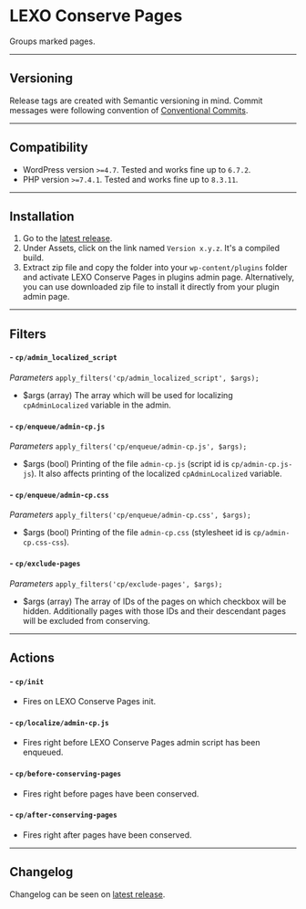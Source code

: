 # LEXO Conserve Pages
Groups marked pages.

---
## Versioning
Release tags are created with Semantic versioning in mind. Commit messages were following convention of [Conventional Commits](https://www.conventionalcommits.org/).

---
## Compatibility
- WordPress version `>=4.7`. Tested and works fine up to `6.7.2`.
- PHP version `>=7.4.1`. Tested and works fine up to `8.3.11`.

---
## Installation
1. Go to the [latest release](https://github.com/lexo-ch/lexo-conserve-pages/releases/latest/).
2. Under Assets, click on the link named `Version x.y.z`. It's a compiled build.
3. Extract zip file and copy the folder into your `wp-content/plugins` folder and activate LEXO Conserve Pages in plugins admin page. Alternatively, you can use downloaded zip file to install it directly from your plugin admin page.

---
## Filters
#### - `cp/admin_localized_script`
*Parameters*
`apply_filters('cp/admin_localized_script', $args);`
- $args (array) The array which will be used for localizing `cpAdminLocalized` variable in the admin.

#### - `cp/enqueue/admin-cp.js`
*Parameters*
`apply_filters('cp/enqueue/admin-cp.js', $args);`
- $args (bool) Printing of the file `admin-cp.js` (script id is `cp/admin-cp.js-js`). It also affects printing of the localized `cpAdminLocalized` variable.

#### - `cp/enqueue/admin-cp.css`
*Parameters*
`apply_filters('cp/enqueue/admin-cp.css', $args);`
- $args (bool) Printing of the file `admin-cp.css` (stylesheet id is `cp/admin-cp.css-css`).

#### - `cp/exclude-pages`
*Parameters*
`apply_filters('cp/exclude-pages', $args);`
- $args (array) The array of IDs of the pages on which checkbox will be hidden. Additionally pages with those IDs and their descendant pages will be excluded from conserving.

---
## Actions
#### - `cp/init`
- Fires on LEXO Conserve Pages init.

#### - `cp/localize/admin-cp.js`
- Fires right before LEXO Conserve Pages admin script has been enqueued.

#### - `cp/before-conserving-pages`
- Fires right before pages have been conserved.

#### - `cp/after-conserving-pages`
- Fires right after pages have been conserved.

---
## Changelog
Changelog can be seen on [latest release](https://github.com/lexo-ch/lexo-conserve-pages/releases/latest/).
